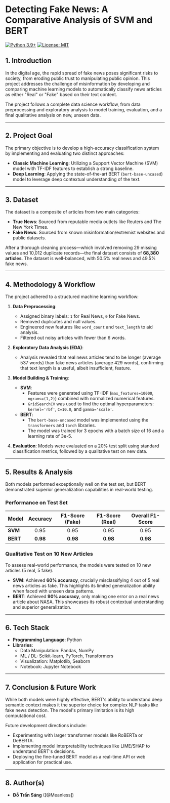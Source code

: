 # Detecting Fake News: A Comparative Analysis of SVM and BERT

[![Python 3.9+](https://img.shields.io/badge/Python-3.9+-blue.svg)](https://www.python.org/downloads/)
[![License: MIT](https://img.shields.io/badge/License-MIT-yellow.svg)](https://opensource.org/licenses/MIT)

## 1. Introduction

In the digital age, the rapid spread of fake news poses significant risks to society, from eroding public trust to manipulating public opinion. This project addresses the challenge of misinformation by developing and comparing machine learning models to automatically classify news articles as either "Real" or "Fake" based on their text content.

The project follows a complete data science workflow, from data preprocessing and exploratory analysis to model training, evaluation, and a final qualitative analysis on new, unseen data.

***
## 2. Project Goal

The primary objective is to develop a high-accuracy classification system by implementing and evaluating two distinct approaches:
* **Classic Machine Learning**: Utilizing a Support Vector Machine (SVM) model with TF-IDF features to establish a strong baseline.
* **Deep Learning**: Applying the state-of-the-art BERT (`bert-base-uncased`) model to leverage deep contextual understanding of the text.

***
## 3. Dataset

The dataset is a composite of articles from two main categories:
* **True News**: Sourced from reputable media outlets like Reuters and The New York Times.
* **Fake News**: Sourced from known misinformation/extremist websites and public datasets.

After a thorough cleaning process—which involved removing 29 missing values and 10,012 duplicate records—the final dataset consists of **68,380 articles**. The dataset is well-balanced, with 50.5% real news and 49.5% fake news.

***
## 4. Methodology & Workflow

The project adhered to a structured machine learning workflow:

1.  **Data Preprocessing**:
    * Assigned binary labels: `1` for Real News, `0` for Fake News.
    * Removed duplicates and null values.
    * Engineered new features like `word_count` and `text_length` to aid analysis.
    * Filtered out noisy articles with fewer than 6 words.

2.  **Exploratory Data Analysis (EDA)**:
    * Analysis revealed that real news articles tend to be longer (average 537 words) than fake news articles (average 429 words), confirming that text length is a useful, albeit insufficient, feature.

3.  **Model Building & Training**:
    * **SVM**:
        * Features were generated using TF-IDF (`max_features=10000`, `ngrams=(1,2)`) combined with normalized numerical features.
        * `GridSearchCV` was used to find the optimal hyperparameters: `kernel='rbf'`, `C=10.0`, and `gamma='scale'`.
    * **BERT**:
        * The `bert-base-uncased` model was implemented using the `transformers` and `torch` libraries.
        * The model was trained for 3 epochs with a batch size of 16 and a learning rate of 3e-5.

4.  **Evaluation**: Models were evaluated on a 20% test split using standard classification metrics, followed by a qualitative test on new data.

***
## 5. Results & Analysis

Both models performed exceptionally well on the test set, but BERT demonstrated superior generalization capabilities in real-world testing.

### Performance on Test Set

| Model  | Accuracy | F1-Score (Fake) | F1-Score (Real) | Overall F1-Score |
| :----- | :------: | :-------------: | :-------------: | :----------------: |
| **SVM** | 0.95 | 0.95 | 0.95 | 0.95 |
| **BERT** | **0.98** | **0.98** | **0.98** | **0.98** |

### Qualitative Test on 10 New Articles

To assess real-world performance, the models were tested on 10 new articles (5 real, 5 fake).

* **SVM**: Achieved **60% accuracy**, crucially misclassifying 4 out of 5 real news articles as fake. This highlights its limited generalization ability when faced with unseen data patterns.
* **BERT**: Achieved **90% accuracy**, only making one error on a real news article about NASA. This showcases its robust contextual understanding and superior generalization.

***
## 6. Tech Stack

* **Programming Language**: Python
* **Libraries**:
    * Data Manipulation: Pandas, NumPy
    * ML / DL: Scikit-learn, PyTorch, Transformers
    * Visualization: Matplotlib, Seaborn
    * Notebook: Jupyter Notebook

***
## 7. Conclusion & Future Work

While both models were highly effective, BERT's ability to understand deep semantic context makes it the superior choice for complex NLP tasks like fake news detection. The model's primary limitation is its high computational cost.

Future development directions include:
* Experimenting with larger transformer models like RoBERTa or DeBERTA.
* Implementing model interpretability techniques like LIME/SHAP to understand BERT's decisions.
* Deploying the fine-tuned BERT model as a real-time API or web application for practical use.

***
## 8. Author(s)

* **Đỗ Trần Sáng** ([@Meanless])
